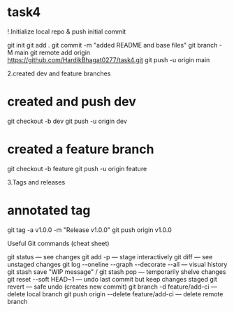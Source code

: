 # task4

!.Initialize local repo & push initial commit

git init
git add .
git commit -m "added README and base files"
git branch -M main
git remote add origin https://github.com/HardikBhagat0277/task4.git
git push -u origin main

2.created dev and feature branches

# created and push dev
git checkout -b dev
git push -u origin dev

# created a feature branch
git checkout -b feature
git push -u origin feature

3.Tags and releases

# annotated tag
git tag -a v1.0.0 -m "Release v1.0.0"
git push origin v1.0.0

Useful Git commands (cheat sheet)

git status — see changes
git add -p — stage interactively
git diff — see unstaged changes
git log --oneline --graph --decorate --all — visual history
git stash save "WIP message" / git stash pop — temporarily shelve changes
git reset --soft HEAD~1 — undo last commit but keep changes staged
git revert <commit> — safe undo (creates new commit)
git branch -d feature/add-ci — delete local branch
git push origin --delete feature/add-ci — delete remote branch
